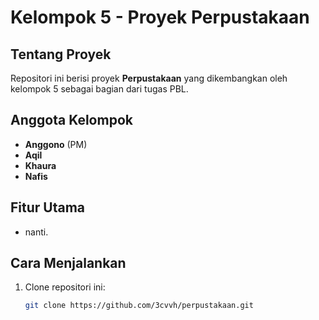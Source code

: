 # Kelompok 5 - Proyek Perpustakaan

## Tentang Proyek
Repositori ini berisi proyek **Perpustakaan** yang dikembangkan oleh kelompok 5 sebagai bagian dari tugas PBL.

## Anggota Kelompok
- **Anggono**  (PM)  
- **Aqil** 
- **Khaura**  
- **Nafis**  

## Fitur Utama
- nanti.

## Cara Menjalankan
1. Clone repositori ini:  
   ```bash
   git clone https://github.com/3cvvh/perpustakaan.git
